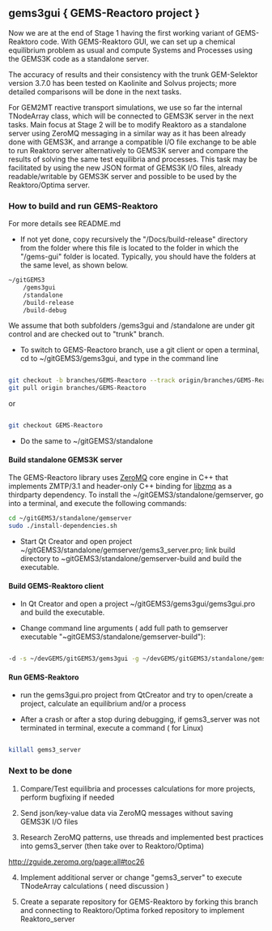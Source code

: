 ## gems3gui { GEMS-Reactoro project } ##

Now we are at the end of Stage 1 having the first working variant of GEMS-Reaktoro code.
With GEMS-Reaktoro GUI, we can set up a chemical equilibrium problem as usual and compute Systems and Processes using the GEMS3K code as a standalone server.

The accuracy of results and their consistency with the trunk GEM-Selektor version 3.7.0 has been tested on Kaolinite and Solvus projects; 
more detailed comparisons will be done in the next tasks.

For GEM2MT reactive transport simulations, we use so far the internal TNodeArray class, which will be connected to GEMS3K server in the next tasks. 
Main focus at Stage 2 will be to modify Reaktoro as a standalone server using ZeroMQ messaging in a similar way as it has been already done with GEMS3K,
and arrange a compatible I/O file exchange to be able to run Reaktoro server alternatively to GEMS3K server and compare the results of solving the same 
test equilibria and processes. This task may be facilitated by using the new JSON format of GEMS3K I/O files, already readable/writable by GEMS3K server 
and possible to be used by the Reaktoro/Optima server.  

### How to build and run GEMS-Reaktoro ###

For more details see README.md

* If not yet done, copy recursively the "/Docs/build-release" directory from the  folder where this file is located to the folder in which the "/gems-gui" folder is located. Typically, you should have the folders at the same level, as shown below.

```sh
~/gitGEMS3
    /gems3gui
    /standalone
    /build-release
    /build-debug
```
We assume that both subfolders /gems3gui and /standalone are under git control and are checked out to "trunk" branch.

* To switch to GEMS-Reactoro branch, use a git client or open a terminal, cd to ~/gitGEMS3/gems3gui, and type in the command line

```sh

git checkout -b branches/GEMS-Reactoro --track origin/branches/GEMS-Reactoro
git pull origin branches/GEMS-Reactoro
```
or
```sh

git checkout GEMS-Reactoro
```

* Do the same to ~/gitGEMS3/standalone

#### Build standalone GEMS3K server ####

The GEMS-Reactoro library uses [ZeroMQ](https://github.com/zeromq/libzmq)  core engine in C++ that implements ZMTP/3.1 and header-only 
C++ binding for [libzmq](https://github.com/zeromq/cppzmq) as a thirdparty dependency. 
To install the ~/gitGEMS3/standalone/gemserver, go into a terminal, and execute the following commands:

```sh
cd ~/gitGEMS3/standalone/gemserver
sudo ./install-dependencies.sh

```

* Start Qt Creator and open project ~/gitGEMS3/standalone/gemserver/gems3_server.pro; link build directory to ~gitGEMS3/standalone/gemserver-build and build the executable.

#### Build GEMS-Reaktoro client ####

* In Qt Creator and open a project ~/gitGEMS3/gems3gui/gems3gui.pro and build the executable.

* Change command line arguments ( add full path to gemserver executable "~gitGEMS3/standalone/gemserver-build"):

```sh

-d -s ~/devGEMS/gitGEMS3/gems3gui -g ~/devGEMS/gitGEMS3/standalone/gemserver-build
```

#### Run GEMS-Reaktoro ####

* run the gems3gui.pro project from QtCreator and try to open/create a project, calculate an equilibrium and/or a process

* After a crash or after a stop during debugging, if  gems3_server was not terminated in terminal, execute a command ( for Linux)

```sh

killall gems3_server
```

### Next to be done ###

1. Compare/Test equilibria and processes calculations for more projects, perform bugfixing if needed

2.  Send json/key-value data via ZeroMQ messages without saving GEMS3K I/O files

3. Research ZeroMQ patterns, use threads and implemented best practices into gems3_server (then take over to Reaktoro/Optima)

http://zguide.zeromq.org/page:all#toc26

4. Implement additional server or change "gems3_server" to execute TNodeArray calculations ( need discussion )

5. Create a separate repository for GEMS-Reaktoro by forking this branch and connecting to Reaktoro/Optima forked repository to implement Reaktoro_server

